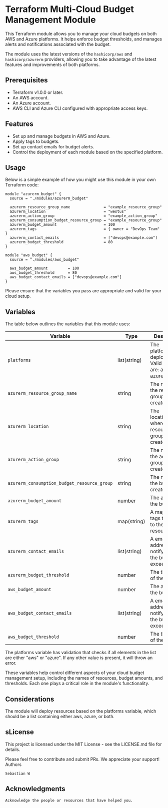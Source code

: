 # Terraform Multi-Cloud Budget Management Module

This Terraform module allows you to manage your cloud budgets on both AWS and Azure platforms. It helps enforce budget thresholds, and manages alerts and notifications associated with the budget.

The module uses the latest versions of the `hashicorp/aws` and `hashicorp/azurerm` providers, allowing you to take advantage of the latest features and improvements of both platforms.

## Prerequisites

- Terraform v1.0.0 or later.
- An AWS account.
- An Azure account.
- AWS CLI and Azure CLI configured with appropriate access keys.

## Features

- Set up and manage budgets in AWS and Azure.
- Apply tags to budgets.
- Set up contact emails for budget alerts.
- Control the deployment of each module based on the specified platform.

## Usage

Below is a simple example of how you might use this module in your own Terraform code:

```hcl
module "azurerm_budget" {
  source = "./modules/azurerm_budget"

  azurerm_resource_group_name               = "example_resource_group"
  azurerm_location                          = "westus"
  azurerm_action_group                      = "example_action_group"
  azurerm_consumption_budget_resource_group = "example_resource_group"
  azurerm_budget_amount                     = 100
  azurerm_tags                              = { owner = "DevOps Team" }
  azurerm_contact_emails                    = ["devops@example.com"]
  azurerm_budget_threshold                  = 80
}

module "aws_budget" {
  source = "./modules/aws_budget"

  aws_budget_amount         = 100
  aws_budget_threshold      = 80
  aws_budget_contact_emails = ["devops@example.com"]
}
```

Please ensure that the variables you pass are appropriate and valid for your cloud setup.

## Variables

The table below outlines the variables that this module uses:

| Variable                                    | Type         | Description                                                   | Default |
| ------------------------------------------- | ------------ | ------------------------------------------------------------- | ------- |
| `platforms`                                 | list(string) | The platform(s) to deploy to. Valid values are: aws, azure    | `[]`    |
| `azurerm_resource_group_name`               | string       | The name of the resource group to create.                     | N/A     |
| `azurerm_location`                          | string       | The location/region where the resource group will be created. | N/A     |
| `azurerm_action_group`                      | string       | The name of the action group to create.                       | N/A     |
| `azurerm_consumption_budget_resource_group` | string       | The name of the budget to create.                             | N/A     |
| `azurerm_budget_amount`                     | number       | The amount of the budget.                                     | N/A     |
| `azurerm_tags`                              | map(string)  | A mapping of tags to assign to the resource.                  | N/A     |
| `azurerm_contact_emails`                    | list(string) | A email address to notify when the budget is exceeded.        | N/A     |
| `azurerm_budget_threshold`                  | number       | The threshold of the budget.                                  | N/A     |
| `aws_budget_amount`                         | number       | The amount of the budget.                                     | N/A     |
| `aws_budget_contact_emails`                 | list(string) | A email address to notify when the budget is exceeded.        | N/A     |
| `aws_budget_threshold`                      | number       | The threshold of the budget.                                  | N/A     |

The platforms variable has validation that checks if all elements in the list are either "aws" or "azure". If any other value is present, it will throw an error.

These variables help control different aspects of your cloud budget management setup, including the names of resources, budget amounts, and thresholds. Each one plays a critical role in the module's functionality.

## Considerations

The module will deploy resources based on the platforms variable, which should be a list containing either aws, azure, or both.

## sLicense

This project is licensed under the MIT License - see the LICENSE.md file for details.

Please feel free to contribute and submit PRs. We appreciate your support!
Authors

    Sebastian W

## Acknowledgments

    Acknowledge the people or resources that have helped you.
